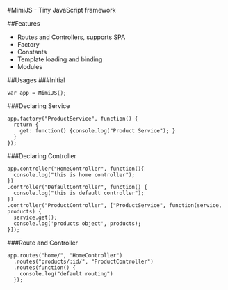 #MimiJS - Tiny JavaScript framework

##Features
- Routes and Controllers, supports SPA
- Factory
- Constants
- Template loading and binding
- Modules

##Usages
###Initial
```
var app = MimiJS();
```

###Declaring Service
```
app.factory("ProductService", function() {
  return {
    get: function() {console.log("Product Service"); }
  }
});
```

###Declaring Controller
```
app.controller("HomeController", function(){
  console.log("this is home controller");
})
.controller("DefaultController", function() {
  console.log("this is default controller");
})
.controller("ProductController", ["ProductService", function(service, products) {
  service.get();
  console.log('products object', products);
}]);
```
###Route and Controller
```
app.routes("home/", "HomeController")
  .routes("products/:id/", "ProductController")
  .routes(function() {
    console.log("default routing")
  });

```